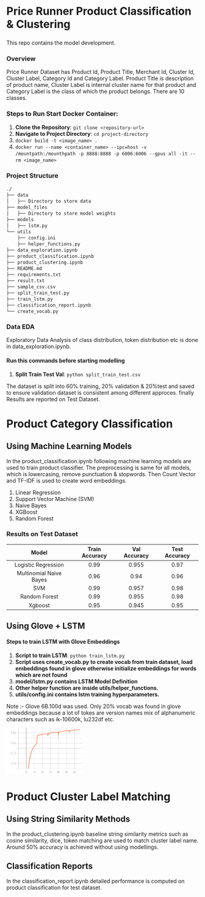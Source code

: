 # Price Runner Product Classification & Clustering
###
This repo contains the model development.

### Overview
Price Runner Dataset has Product Id, Product Title, Merchant Id, Cluster Id, Cluster Label, Category Id and Category Label.
Product Title is description of product name, Cluster Label is internal cluster name for that product and 
Category Label is the class of which the product belongs. There are 10 classes. 

### Steps to Run Start Docker Container:

1. **Clone the Repository**: `git clone <repository-url>`
2. **Navigate to Project Directory**: `cd project-directory`
3. `docker build -t <image_name> .`
4. `docker run --name <container_name> --ipc=host -v /mountpath:/mounthpath -p 8888:8888 -p 6006:6006 --gpus all -it --rm <image_name>`

### Project Structure
    ./
    ├── data
    │   ├── Directory to store data
    ├── model_files
    │   ├── Directory to store model weights
    ├── models
    │   ├── lstm.py
    └── utils
        ├── config.ini
        ├── helper_functions.py
    ├── data_exploration.ipynb
    ├── product_classification.ipynb
    ├── product_clustering.ipynb
    ├── README.md
    ├── requirements.txt
    ├── result.txt
    ├── sample_csv.csv
    ├── split_train_test.py
    ├── train_lstm.py
    ├── classification_report.ipynb
    └── create_vocab.py
  
### Data EDA
Exploratory Data Analysis of class distribution, token distribution etc  is done in data_exploration.ipynb. 

#### Run this commands before starting modelling 
1. **Split Train Test Val**: `python split_train_test.csv`

The dataset is split into 60% training, 20% validation & 20%test and saved to ensure validation dataset is consistent among different approces. 
finally Results are reported on Test Dataset. 

# Product Category Classification 
## Using Machine Learning Models
In the product_classification.ipynb following machine learning models are used to train product classifier.
The preprocessing is same for all models, which is lowercasing, remove punctuation & stopwords. Then Count Vector 
and TF-IDF is used to create word embeddings. 

1. Linear Regression
2. Support Vector Machine (SVM)
3. Naive Bayes
4. XGBoost
5. Random Forest

### Results on Test Dataset

|          Model          | Train Accuracy | Val Accuracy | Test Accuracy | 
|:-----------------------:|:--------------:|:------------:|:-------------:|
|   Logistic Regression   |     0.99      |    0.955     |     0.97        |
| Multinomial Naive Bayes |     0.96       |    0.94     |    0.96       |
|           SVM           |    0.99   |    0.957     |      0.98      |
|      Random Forest      |      0.99      |    0.955     |     0.98       |
|         Xgboost         |     0.95      |    0.945     |     0.95       |

## Using Glove + LSTM

#### Steps to train LSTM with Glove Embeddings 
1. **Script to train LSTM**: `python train_lstm.py`
2. **Script uses create_vocab.py to create vocab from train dataset, load embeddings found in glove otherwise initialize embeddings for words which are not found**
3. **model/lstm.py contains LSTM Model Definition**
4. **Other helper function are inside utils/helper_functions.**
5. **utils/config.ini contains lstm training hyperparameters.**

Note :- Glove 6B.100d was used. Only 20% vocab was found in glove embeddings because a lot of tokes are 
version names mix of alphanumeric characters such as ik-10600k, lu232df etc.

<img src="model_files/lstm/tensorboard_images/Training%20Accuracy.svg" width="200"/>

# Product Cluster Label Matching  

## Using String Similarity Methods
In the product_clustering.ipynb baseline string similarity metrics such as cosine similarity, dice, token matching are used to match
cluster label name. Around 50% accuracy is achieved without using modellings. 


## Classification Reports
In the classification_report.ipynb detailed performance is computed on product classification for test dataset. 
